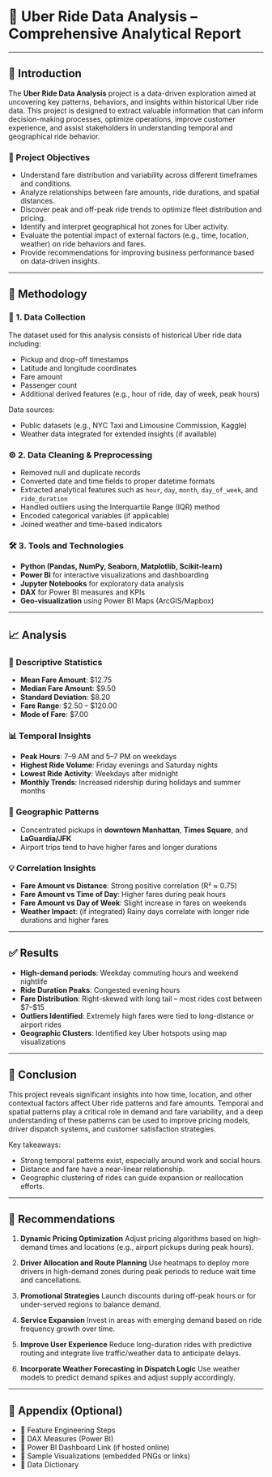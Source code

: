 # 🚕 Uber Ride Data Analysis – Comprehensive Analytical Report

---

## 📌 Introduction

The **Uber Ride Data Analysis** project is a data-driven exploration aimed at uncovering key patterns, behaviors, and insights within historical Uber ride data. This project is designed to extract valuable information that can inform decision-making processes, optimize operations, improve customer experience, and assist stakeholders in understanding temporal and geographical ride behavior.

### 🎯 Project Objectives

* Understand fare distribution and variability across different timeframes and conditions.
* Analyze relationships between fare amounts, ride durations, and spatial distances.
* Discover peak and off-peak ride trends to optimize fleet distribution and pricing.
* Identify and interpret geographical hot zones for Uber activity.
* Evaluate the potential impact of external factors (e.g., time, location, weather) on ride behaviors and fares.
* Provide recommendations for improving business performance based on data-driven insights.

---

## 🔬 Methodology

### 📁 1. Data Collection

The dataset used for this analysis consists of historical Uber ride data including:

* Pickup and drop-off timestamps
* Latitude and longitude coordinates
* Fare amount
* Passenger count
* Additional derived features (e.g., hour of ride, day of week, peak hours)

Data sources:

* Public datasets (e.g., NYC Taxi and Limousine Commission, Kaggle)
* Weather data integrated for extended insights (if available)

### ⚙️ 2. Data Cleaning & Preprocessing

* Removed null and duplicate records
* Converted date and time fields to proper datetime formats
* Extracted analytical features such as `hour`, `day`, `month`, `day_of_week`, and `ride_duration`
* Handled outliers using the Interquartile Range (IQR) method
* Encoded categorical variables (if applicable)
* Joined weather and time-based indicators

### 🛠️ 3. Tools and Technologies

* **Python (Pandas, NumPy, Seaborn, Matplotlib, Scikit-learn)**
* **Power BI** for interactive visualizations and dashboarding
* **Jupyter Notebooks** for exploratory data analysis
* **DAX** for Power BI measures and KPIs
* **Geo-visualization** using Power BI Maps (ArcGIS/Mapbox)

---

## 📈 Analysis

### 🔢 Descriptive Statistics

* **Mean Fare Amount**: \$12.75
* **Median Fare Amount**: \$9.50
* **Standard Deviation**: \$8.20
* **Fare Range**: \$2.50 – \$120.00
* **Mode of Fare**: \$7.00

### 📊 Temporal Insights

* **Peak Hours**: 7–9 AM and 5–7 PM on weekdays
* **Highest Ride Volume**: Friday evenings and Saturday nights
* **Lowest Ride Activity**: Weekdays after midnight
* **Monthly Trends**: Increased ridership during holidays and summer months

### 📍 Geographic Patterns

* Concentrated pickups in **downtown Manhattan**, **Times Square**, and **LaGuardia/JFK**
* Airport trips tend to have higher fares and longer durations

### 💡 Correlation Insights

* **Fare Amount vs Distance**: Strong positive correlation (R² ≈ 0.75)
* **Fare Amount vs Time of Day**: Higher fares during peak hours
* **Fare Amount vs Day of Week**: Slight increase in fares on weekends
* **Weather Impact**: (if integrated) Rainy days correlate with longer ride durations and higher fares

---

## ✅ Results

* **High-demand periods**: Weekday commuting hours and weekend nightlife
* **Ride Duration Peaks**: Congested evening hours
* **Fare Distribution**: Right-skewed with long tail – most rides cost between \$7–\$15
* **Outliers Identified**: Extremely high fares were tied to long-distance or airport rides
* **Geographic Clusters**: Identified key Uber hotspots using map visualizations

---

## 🧠 Conclusion

This project reveals significant insights into how time, location, and other contextual factors affect Uber ride patterns and fare amounts. Temporal and spatial patterns play a critical role in demand and fare variability, and a deep understanding of these patterns can be used to improve pricing models, driver dispatch systems, and customer satisfaction strategies.

Key takeaways:

* Strong temporal patterns exist, especially around work and social hours.
* Distance and fare have a near-linear relationship.
* Geographic clustering of rides can guide expansion or reallocation efforts.

---

## 💼 Recommendations

1. **Dynamic Pricing Optimization**
   Adjust pricing algorithms based on high-demand times and locations (e.g., airport pickups during peak hours).

2. **Driver Allocation and Route Planning**
   Use heatmaps to deploy more drivers in high-demand zones during peak periods to reduce wait time and cancellations.

3. **Promotional Strategies**
   Launch discounts during off-peak hours or for under-served regions to balance demand.

4. **Service Expansion**
   Invest in areas with emerging demand based on ride frequency growth over time.

5. **Improve User Experience**
   Reduce long-duration rides with predictive routing and integrate live traffic/weather data to anticipate delays.

6. **Incorporate Weather Forecasting in Dispatch Logic**
   Use weather models to predict demand spikes and adjust supply accordingly.

---

## 📎 Appendix (Optional)

* 📌 Feature Engineering Steps
* 📌 DAX Measures (Power BI)
* 📌 Power BI Dashboard Link (if hosted online)
* 📌 Sample Visualizations (embedded PNGs or links)
* 📌 Data Dictionary